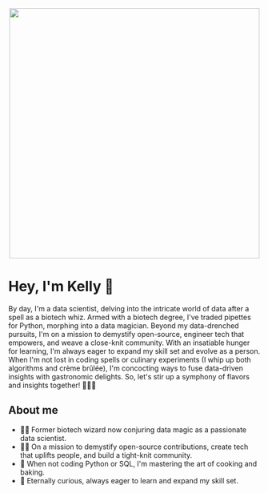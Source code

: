 <div id="header" align="center">
  <img src="https://thumbs.gfycat.com/GlisteningAggravatingJunebug-size_restricted.gif" width="500"/>
</div>

# Hey, I'm Kelly 👋
By day, I'm a data scientist, delving into the intricate world of data after a spell as a biotech whiz. Armed with a biotech degree, I've traded pipettes for Python, morphing into a data magician. Beyond my data-drenched pursuits, I'm on a mission to demystify open-source, engineer tech that empowers, and weave a close-knit community. With an insatiable hunger for learning, I'm always eager to expand my skill set and evolve as a person. When I'm not lost in coding spells or culinary experiments (I whip up both algorithms and crème brûlée), I'm concocting ways to fuse data-driven insights with gastronomic delights. So, let's stir up a symphony of flavors and insights together! 🚀🔮🍳

## About me
- 🧙‍♂️ Former biotech wizard now conjuring data magic as a passionate data scientist.
- 👨‍💻 On a mission to demystify open-source contributions, create tech that uplifts people, and build a tight-knit community.
- 🍳 When not coding Python or SQL, I'm mastering the art of cooking and baking.
- 🌱 Eternally curious, always eager to learn and expand my skill set.


<!--
**kli210/kli210** is a ✨ _special_ ✨ repository because its `README.md` (this file) appears on your GitHub profile.
https://media.giphy.com/media/AjyLmNcI5K53XlR0jR/giphy.gif
Here are some ideas to get you started:

<div id="header" align="center">
  <img src="https://media.giphy.com/media/AjyLmNcI5K53XlR0jR/giphy.gif" width="500"/>
</div>


- 🍽️ Cooking up both algorithms and crème brûlée..

- 🔭 I’m currently working on ...
- 🌱 I’m currently learning ...
- 👯 I’m looking to collaborate on ...
- 🤔 I’m looking for help with ...
- 💬 Ask me about ...
- 📫 How to reach me: ...
- 😄 Pronouns: ...
- ⚡ Fun fact: ...
-->
